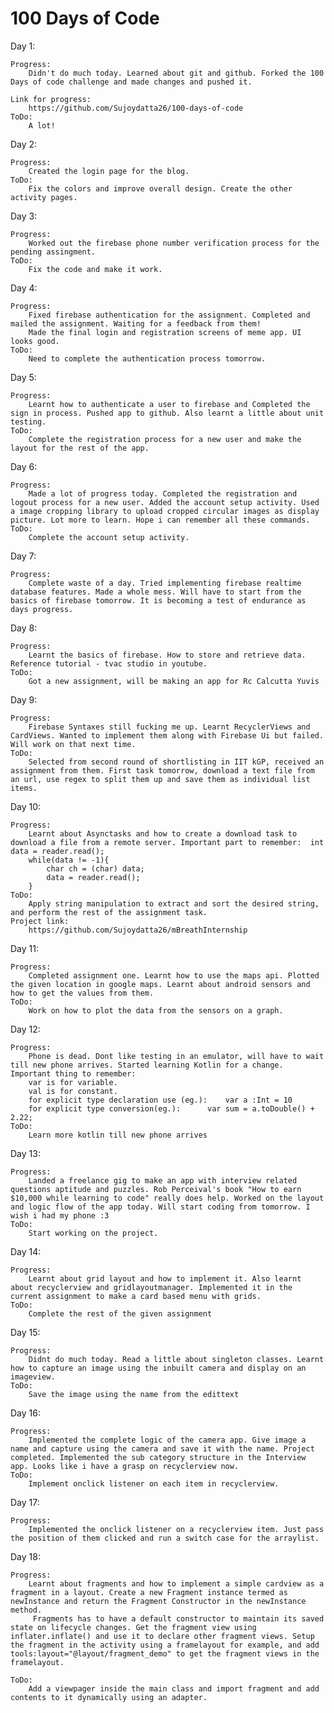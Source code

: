 # 100 Days of Code

Day 1:
	
	Progress:
		Didn't do much today. Learned about git and github. Forked the 100 Days of code challenge and made changes and pushed it.
	
	Link for progress:
		https://github.com/Sujoydatta26/100-days-of-code
	ToDo:
		A lot!
Day 2:

	Progress:
		Created the login page for the blog.
	ToDo:
		Fix the colors and improve overall design. Create the other activity pages.

Day 3:
	
	Progress:
		Worked out the firebase phone number verification process for the pending assingment.
	ToDo:
		Fix the code and make it work.
Day 4:
	
	Progress:
		Fixed firebase authentication for the assignment. Completed and mailed the assignment. Waiting for a feedback from them!
		Made the final login and registration screens of meme app. UI looks good.
	ToDo:
		Need to complete the authentication process tomorrow.

Day 5:

	Progress:
		Learnt how to authenticate a user to firebase and Completed the sign in process. Pushed app to github. Also learnt a little about unit testing.
	ToDo:
		Complete the registration process for a new user and make the layout for the rest of the app. 

Day 6:

	Progress:
		Made a lot of progress today. Completed the registration and logout process for a new user. Added the account setup activity. Used a image cropping library to upload cropped circular images as display picture. Lot more to learn. Hope i can remember all these commands.
	ToDo:
		Complete the account setup activity.

Day 7:
	
	Progress:
		Complete waste of a day. Tried implementing firebase realtime database features. Made a whole mess. Will have to start from the basics of firebase tomorrow. It is becoming a test of endurance as days progress.

Day 8:

	Progress:
		Learnt the basics of firebase. How to store and retrieve data. Reference tutorial - tvac studio in youtube.
	ToDo:
		Got a new assignment, will be making an app for Rc Calcutta Yuvis

Day 9:

	Progress:
		Firebase Syntaxes still fucking me up. Learnt RecyclerViews and CardViews. Wanted to implement them along with Firebase Ui but failed. Will work on that next time.
	ToDo:
		Selected from second round of shortlisting in IIT kGP, received an assignment from them. First task tomorrow, download a text file from an url, use regex to split them up and save them as individual list items.

Day 10:

	Progress:
		Learnt about Asynctasks and how to create a download task to download a file from a remote server. Important part to remember:	int data = reader.read();
		while(data != -1){
			char ch = (char) data;
			data = reader.read();
		}
	ToDo:
		Apply string manipulation to extract and sort the desired string, and perform the rest of the assignment task.
	Project link:
		https://github.com/Sujoydatta26/mBreathInternship
Day 11:

	Progress:
		Completed assignment one. Learnt how to use the maps api. Plotted the given location in google maps. Learnt about android sensors and how to get the values from them.
	ToDo:
		Work on how to plot the data from the sensors on a graph.

Day 12:

	Progress:
		Phone is dead. Dont like testing in an emulator, will have to wait till new phone arrives. Started learning Kotlin for a change. Important thing to remember:
		var is for variable.
		val is for constant.
		for explicit type declaration use (eg.):	var a :Int = 10
		for explicit type conversion(eg.):		var sum = a.toDouble() + 2.22;
	ToDo:
		Learn more kotlin till new phone arrives

Day 13:

	Progress:
		Landed a freelance gig to make an app with interview related questions aptitude and puzzles. Rob Perceival's book "How to earn $10,000 while learning to code" really does help. Worked on the layout and logic flow of the app today. Will start coding from tomorrow. I wish i had my phone :3
	ToDo:
		Start working on the project.

Day 14:

	Progress:
		Learnt about grid layout and how to implement it. Also learnt about recyclerview and gridlayoutmanager. Implemented it in the current assignment to make a card based menu with grids.
	ToDo:
		Complete the rest of the given assignment

Day 15:

	Progress:
		Didnt do much today. Read a little about singleton classes. Learnt how to capture an image using the inbuilt camera and display on an imageview.
	ToDo:
		Save the image using the name from the edittext

Day 16:

	Progress:
		Implemented the complete logic of the camera app. Give image a name and capture using the camera and save it with the name. Project completed. Implemented the sub category structure in the Interview app. Looks like i have a grasp on recyclerview now.
	ToDo:
		Implement onclick listener on each item in recyclerview.
Day 17:

	Progress:
		Implemented the onclick listener on a recyclerview item. Just pass the position of them clicked and run a switch case for the arraylist.

Day 18:

	Progress:
		Learnt about fragments and how to implement a simple cardview as a fragment in a layout. Create a new Fragment instance termed as newInstance and return the Fragment Constructor in the newInstance method.
		 Fragments has to have a default constructor to maintain its saved state on lifecycle changes. Get the fragment view using inflater.inflate() and use it to declare other fragment views. Setup the fragment in the activity using a framelayout for example, and add tools:layout="@layout/fragment_demo" to get the fragment views in the framelayout. 

	ToDo:
		Add a viewpager inside the main class and import fragment and add contents to it dynamically using an adapter.